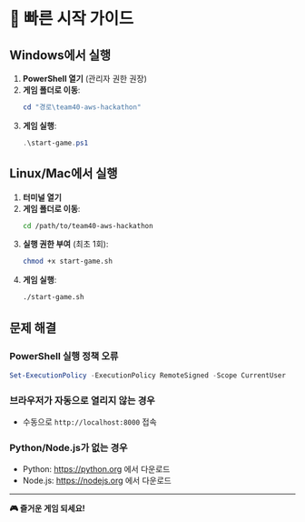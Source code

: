 # 🚀 빠른 시작 가이드

## Windows에서 실행

1. **PowerShell 열기** (관리자 권한 권장)
2. **게임 폴더로 이동**:
   ```powershell
   cd "경로\team40-aws-hackathon"
   ```
3. **게임 실행**:
   ```powershell
   .\start-game.ps1
   ```

## Linux/Mac에서 실행

1. **터미널 열기**
2. **게임 폴더로 이동**:
   ```bash
   cd /path/to/team40-aws-hackathon
   ```
3. **실행 권한 부여** (최초 1회):
   ```bash
   chmod +x start-game.sh
   ```
4. **게임 실행**:
   ```bash
   ./start-game.sh
   ```

## 문제 해결

### PowerShell 실행 정책 오류
```powershell
Set-ExecutionPolicy -ExecutionPolicy RemoteSigned -Scope CurrentUser
```

### 브라우저가 자동으로 열리지 않는 경우
- 수동으로 `http://localhost:8000` 접속

### Python/Node.js가 없는 경우
- Python: https://python.org 에서 다운로드
- Node.js: https://nodejs.org 에서 다운로드

---
**🎮 즐거운 게임 되세요!**